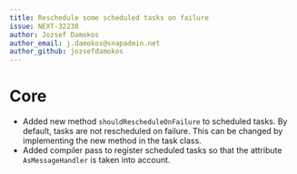 ```yaml
---
title: Reschedule some scheduled tasks on failure
issue: NEXT-32238
author: Jozsef Damokos
author_email: j.damokos@snapadmin.net
author_github: jozsefdamokos
---
```

# Core
* Added new method `shouldRescheduleOnFailure` to scheduled tasks. By default, tasks are not rescheduled on failure. This can be changed by implementing the new method in the task class.
* Added compiler pass to register scheduled tasks so that the attribute `AsMessageHandler` is taken into account.

